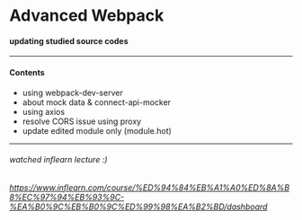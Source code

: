 # Advanced Webpack

#### updating studied source codes

---

#### Contents
- using webpack-dev-server
- about mock data & connect-api-mocker 
- using axios
- resolve CORS issue using proxy
- update edited module only (module.hot)

---

###### watched inflearn lecture :)

###### https://www.inflearn.com/course/%ED%94%84%EB%A1%A0%ED%8A%B8%EC%97%94%EB%93%9C-%EA%B0%9C%EB%B0%9C%ED%99%98%EA%B2%BD/dashboard
